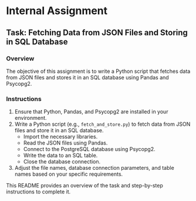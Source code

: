 # Internal Assignment

## Task: Fetching Data from JSON Files and Storing in SQL Database

### Overview
The objective of this assignment is to write a Python script that fetches data from JSON files and stores it in an SQL database using Pandas and Psycopg2.

### Instructions
1. Ensure that Python, Pandas, and Psycopg2 are installed in your environment.
2. Write a Python script (e.g., `fetch_and_store.py`) to fetch data from JSON files and store it in an SQL database.
   - Import the necessary libraries.
   - Read the JSON files using Pandas.
   - Connect to the PostgreSQL database using Psycopg2.
   - Write the data to an SQL table.
   - Close the database connection.
3. Adjust the file names, database connection parameters, and table names based on your specific requirements.

This README provides an overview of the task and step-by-step instructions to complete it.
